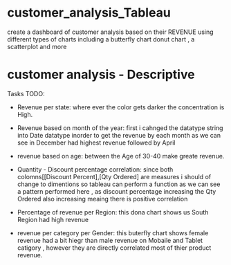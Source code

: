 # customer_analysis_Tableau
 create a dashboard of customer analysis based on their REVENUE using different types of charts including a butterfly chart donut chart , a scatterplot and more

# customer analysis - Descriptive
Tasks TODO:
- Revenue per state:
 where ever the color gets darker the concentration is High.

- Revenue based on month of the year:
first i cahnged the datatype string into Date datatype inorder to get the revenue by each month
as we can see in December  had highest revenue followed by April

- revenue based on age:
 between the Age of 30-40 make greate revenue.

- Quantity - Discount percentage correlation:
since both colomns[[Discount Percent],[Qty Ordered] are measures i should of change to dimentions so tableau can perform a function
as we can see a pattern performed here , as discount percentage increasing the Qty Ordered also increasing meaing there is positive correlation 

- Percentage of revenue per Region:
this dona chart shows us South Region had high revenue
- revenue per category per Gender:
this buterfly chart shows female revenue had a bit hiegr than male revenue on Mobaile and Tablet catigory , however they are directly correlated most of thier product revenue.
